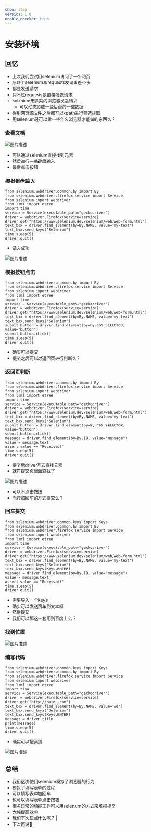 ```yaml
---
show: step
version: 1.0
enable_checker: true
---
```


# 安装环境

## 回忆

- 上次我们尝试用selenium访问了一个网页
- 原理上selenium和requests发请求差不多
- 都是发送请求
- 只不过requests是直接发送请求
- selenium用真实的浏览器发送请求
	- 可以动态加载一些后台的一些数据
- 得到网页源文件之后都可以xpath进行筛选提取
- 用selenium还可以做一些什么浏览器才能做的东西么？

### 查看文档

![图片描述](https://doc.shiyanlou.com/courses/uid1190679-20220913-1663037765197)

- 可以通过selenium直接找到元素
- 然后进行一些键盘输入
- 最后点击按钮

### 模拟键盘输入

```
from selenium.webdriver.common.by import By
from selenium.webdriver.firefox.service import Service
from selenium import webdriver
from lxml import etree
import time
service = Service(executable_path="geckodriver")
driver = webdriver.Firefox(service=service)
driver.get("https://www.selenium.dev/selenium/web/web-form.html")
text_box = driver.find_element(by=By.NAME, value="my-text")
text_box.send_keys("Selenium")
time.sleep(5)
driver.quit()
```

- 录入成功

![图片描述](https://doc.shiyanlou.com/courses/uid1190679-20220913-1663038159015)

### 模拟按钮点击

```
from selenium.webdriver.common.by import By
from selenium.webdriver.firefox.service import Service
from selenium import webdriver
from lxml import etree
import time
service = Service(executable_path="geckodriver")
driver = webdriver.Firefox(service=service)
driver.get("https://www.selenium.dev/selenium/web/web-form.html")
text_box = driver.find_element(by=By.NAME, value="my-text")
text_box.send_keys("Selenium")
submit_button = driver.find_element(by=By.CSS_SELECTOR, value="button")
submit_button.click()
time.sleep(5)
driver.quit()
```

- 确实可以提交
- 提交之后可以对返回页进行判断么？

### 返回页判断

```
from selenium.webdriver.common.by import By
from selenium.webdriver.firefox.service import Service
from selenium import webdriver
from lxml import etree
import time
service = Service(executable_path="geckodriver")
driver = webdriver.Firefox(service=service)
driver.get("https://www.selenium.dev/selenium/web/web-form.html")
text_box = driver.find_element(by=By.NAME, value="my-text")
text_box.send_keys("Selenium")
submit_button = driver.find_element(by=By.CSS_SELECTOR, value="button")
submit_button.click()
message = driver.find_element(by=By.ID, value="message")
value = message.text
assert value == "Received!"
time.sleep(5)
driver.quit()
```

- 提交后driver再去查找元素
- 就在提交页里面查找了

![图片描述](https://doc.shiyanlou.com/courses/uid1190679-20220913-1663038434926)

- 可以不点击按钮
- 而按照回车的方式提交么？

### 回车提交

```
from selenium.webdriver.common.keys import Keys
from selenium.webdriver.common.by import By
from selenium.webdriver.firefox.service import Service
from selenium import webdriver
from lxml import etree
import time
service = Service(executable_path="geckodriver")
driver = webdriver.Firefox(service=service)
driver.get("https://www.selenium.dev/selenium/web/web-form.html")
text_box = driver.find_element(by=By.NAME, value="my-text")
text_box.send_keys("Selenium")
text_box.send_keys(Keys.ENTER)
message = driver.find_element(by=By.ID, value="message")
value = message.text
assert value == "Received!"
time.sleep(5)
driver.quit()
```

- 需要导入一个Keys
- 确实可以发送回车到文本框
- 然后提交
- 我们可以那这一套用到百度上么？

### 找到位置

![图片描述](https://doc.shiyanlou.com/courses/uid1190679-20220913-1663038765776)

### 编写代码
```
from selenium.webdriver.common.keys import Keys
from selenium.webdriver.common.by import By
from selenium.webdriver.firefox.service import Service
from selenium import webdriver
from lxml import etree
import time
service = Service(executable_path="geckodriver")
driver = webdriver.Firefox(service=service)
driver.get("http://baidu.com")
text_box = driver.find_element(by=By.NAME, value="wd")
text_box.send_keys("Selenium")
text_box.send_keys(Keys.ENTER)
message = driver.title
print(message)
time.sleep(5)
driver.quit()
```

- 确实可以搜索到

![图片描述](https://doc.shiyanlou.com/courses/uid1190679-20220913-1663039045945)

## 总结 
- 我们这次使用selenium模拟了浏览器的行为
- 模拟了填写表单的过程
- 可以填写表单加回车
- 也可以填写表单点击按钮
- 很多日常的填报工作可以用selenium的方式来填报提交
- 大幅提高效率
- 我们下次玩点什么呢？🤔
- 下次再说👋